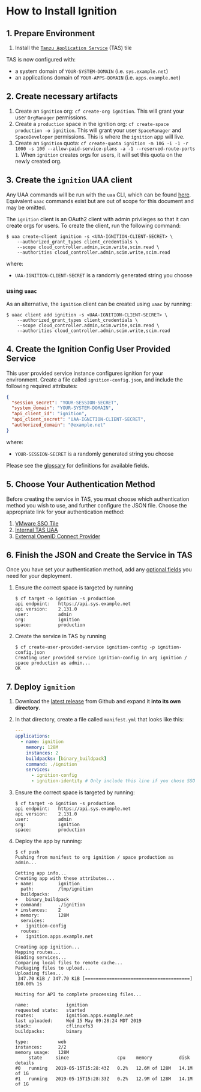# How to Install Ignition

## 1. Prepare Environment

1. Install the
   [`Tanzu Application Service`](https://network.pivotal.io/products/elastic-runtime)
   (TAS) tile

TAS is now configured with:

- a system domain of `YOUR-SYSTEM-DOMAIN` (i.e. `sys.example.net`)
- an applications domain of `YOUR-APPS-DOMAIN` (i.e. `apps.example.net`)

## 2. Create necessary artifacts

1. Create an `ignition` org: `cf create-org ignition`. This will grant your user
   `OrgManager` permissions.
1. Create a `production` space in the ignition org: `cf create-space production -o ignition`. This will grant your user `SpaceManager` and `SpaceDeveloper`
   permissions. This is where the `ignition` app will live.
1. Create an `ignition` quota: `cf create-quota ignition -m 10G -i -1 -r 1000 -s 100 --allow-paid-service-plans -a -1 --reserved-route-ports 1`. When
   `ignition` creates orgs for users, it will set this quota on the newly
   created org.

## 3. Create the `ignition` UAA client

Any UAA commands will be run with the `uaa` CLI, which can be found
[here](https://github.com/cloudfoundry-incubator/uaa-cli). Equivalent `uaac`
commands exist but are out of scope for this document and may be omitted.

The `ignition` client is an OAuth2 client with admin privileges so that it can
create orgs for users. To create the client, run the following command:

```shell
$ uaa create-client ignition -s <UAA-IGNITION-CLIENT-SECRET> \
    --authorized_grant_types client_credentials \
    --scope cloud_controller.admin,scim.write,scim.read \
    --authorities cloud_controller.admin,scim.write,scim.read
```

where:

- `UAA-IGNITION-CLIENT-SECRET` is a randomly generated string you choose

### using `uaac`

As an alternative, the `ignition` client can be created using `uaac` by running:

```shell
$ uaac client add ignition -s <UAA-IGNITION-CLIENT-SECRET> \
    --authorized_grant_types client_credentials \
    --scope cloud_controller.admin,scim.write,scim.read \
    --authorities cloud_controller.admin,scim.write,scim.read
```

## 4. Create the Ignition Config User Provided Service

This user provided service instance configures ignition for your environment.
Create a file called `ignition-config.json`, and include the following required
attributes:

```json
{
  "session_secret": "YOUR-SESSION-SECRET",
  "system_domain": "YOUR-SYSTEM-DOMAIN",
  "api_client_id": "ignition",
  "api_client_secret": "UAA-IGNITION-CLIENT-SECRET",
  "authorized_domain": "@example.net"
}
```

where:

- `YOUR-SESSION-SECRET` is a randomly generated string you choose

Please see the [glossary](./config-options.md) for definitions for available fields.

## 5. Choose Your Authentication Method

Before creating the service in TAS, you must choose which authentication method
you wish to use, and further configure the JSON file. Choose the appropriate link
for your authentication method:

1. [VMware SSO Tile](./sso.md)
1. [Internal TAS UAA](./internal_uaa.md)
1. [External OpenID Connect Provider](./oidc.md)

## 6. Finish the JSON and Create the Service in TAS

Once you have set your authentication method, add any
[optional fields](./config-options.md) you need for your deployment.

1. Ensure the correct space is targeted by running
   ```shell
   $ cf target -o ignition -s production
   api endpoint:   https://api.sys.example.net
   api version:    2.131.0
   user:           admin
   org:            ignition
   space:          production
   ```
1. Create the service in TAS by running
   ```shell
   $ cf create-user-provided-service ignition-config -p ignition-config.json
   Creating user provided service ignition-config in org ignition / space production as admin...
   OK
   ```

## 7. Deploy `ignition`

1. Download the
   [latest release](https://github.com/vmware-tanzu-labs/ignition/releases/latest)
   from Github and expand it **into its own directory**.
1. In that directory, create a file called `manifest.yml` that looks like this:
   ```yaml
   ---
   applications:
     - name: ignition
       memory: 128M
       instances: 2
       buildpacks: [binary_buildpack]
       command: ./ignition
       services:
         - ignition-config
         - ignition-identity # Only include this line if you chose SSO as your auth method
   ```
1. Ensure the correct space is targeted by running:
   ```shell
   $ cf target -o ignition -s production
   api endpoint:   https://api.sys.example.net
   api version:    2.131.0
   user:           admin
   org:            ignition
   space:          production
   ```
1. Deploy the app by running:

   ```shell
   $ cf push
   Pushing from manifest to org ignition / space production as admin...

   Getting app info...
   Creating app with these attributes...
   + name:         ignition
     path:         /tmp/ignition
     buildpacks:
   +   binary_buildpack
   + command:      ./ignition
   + instances:    2
   + memory:       128M
     services:
   +   ignition-config
     routes:
   +   ignition.apps.example.net

   Creating app ignition...
   Mapping routes...
   Binding services...
   Comparing local files to remote cache...
   Packaging files to upload...
   Uploading files...
    347.70 KiB / 347.70 KiB [=======================================] 100.00% 1s

   Waiting for API to complete processing files...

   name:              ignition
   requested state:   started
   routes:            ignition.apps.example.net
   last uploaded:     Wed 15 May 09:28:24 MDT 2019
   stack:             cflinuxfs3
   buildpacks:        binary

   type:           web
   instances:      2/2
   memory usage:   128M
        state     since                  cpu    memory          disk          details
   #0   running   2019-05-15T15:28:43Z   0.2%   12.6M of 128M   14.1M of 1G
   #1   running   2019-05-15T15:28:33Z   0.2%   12.9M of 128M   14.1M of 1G
   ```
